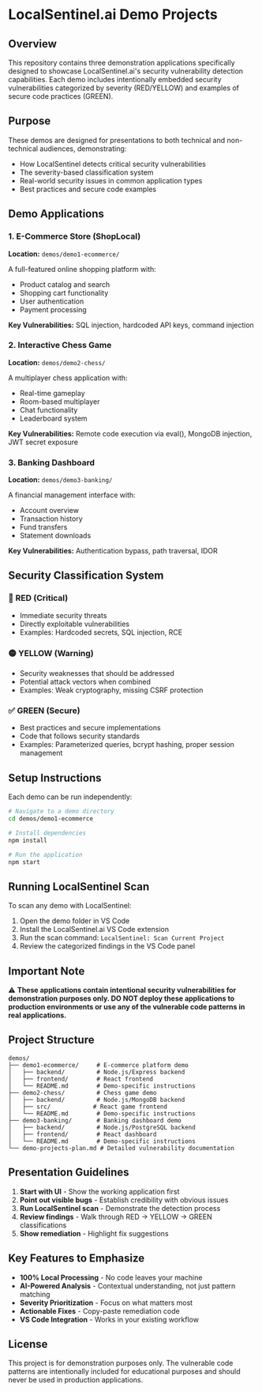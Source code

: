 # LocalSentinel.ai Demo Projects

## Overview

This repository contains three demonstration applications specifically designed to showcase LocalSentinel.ai's security vulnerability detection capabilities. Each demo includes intentionally embedded security vulnerabilities categorized by severity (RED/YELLOW) and examples of secure code practices (GREEN).

## Purpose

These demos are designed for presentations to both technical and non-technical audiences, demonstrating:
- How LocalSentinel detects critical security vulnerabilities
- The severity-based classification system
- Real-world security issues in common application types
- Best practices and secure code examples

## Demo Applications

### 1. E-Commerce Store (ShopLocal)
**Location:** `demos/demo1-ecommerce/`

A full-featured online shopping platform with:
- Product catalog and search
- Shopping cart functionality
- User authentication
- Payment processing

**Key Vulnerabilities:** SQL injection, hardcoded API keys, command injection

### 2. Interactive Chess Game
**Location:** `demos/demo2-chess/`

A multiplayer chess application with:
- Real-time gameplay
- Room-based multiplayer
- Chat functionality
- Leaderboard system

**Key Vulnerabilities:** Remote code execution via eval(), MongoDB injection, JWT secret exposure

### 3. Banking Dashboard
**Location:** `demos/demo3-banking/`

A financial management interface with:
- Account overview
- Transaction history
- Fund transfers
- Statement downloads

**Key Vulnerabilities:** Authentication bypass, path traversal, IDOR

## Security Classification System

### 🔴 RED (Critical)
- Immediate security threats
- Directly exploitable vulnerabilities
- Examples: Hardcoded secrets, SQL injection, RCE

### 🟡 YELLOW (Warning)
- Security weaknesses that should be addressed
- Potential attack vectors when combined
- Examples: Weak cryptography, missing CSRF protection

### ✅ GREEN (Secure)
- Best practices and secure implementations
- Code that follows security standards
- Examples: Parameterized queries, bcrypt hashing, proper session management

## Setup Instructions

Each demo can be run independently:

```bash
# Navigate to a demo directory
cd demos/demo1-ecommerce

# Install dependencies
npm install

# Run the application
npm start
```

## Running LocalSentinel Scan

To scan any demo with LocalSentinel:

1. Open the demo folder in VS Code
2. Install the LocalSentinel.ai VS Code extension
3. Run the scan command: `LocalSentinel: Scan Current Project`
4. Review the categorized findings in the VS Code panel

## Important Note

⚠️ **These applications contain intentional security vulnerabilities for demonstration purposes only. DO NOT deploy these applications to production environments or use any of the vulnerable code patterns in real applications.**

## Project Structure

```
demos/
├── demo1-ecommerce/     # E-commerce platform demo
│   ├── backend/         # Node.js/Express backend
│   ├── frontend/        # React frontend
│   └── README.md        # Demo-specific instructions
├── demo2-chess/         # Chess game demo
│   ├── backend/         # Node.js/MongoDB backend
│   ├── src/            # React game frontend
│   └── README.md        # Demo-specific instructions
├── demo3-banking/       # Banking dashboard demo
│   ├── backend/         # Node.js/PostgreSQL backend
│   ├── frontend/        # React dashboard
│   └── README.md        # Demo-specific instructions
└── demo-projects-plan.md # Detailed vulnerability documentation

```

## Presentation Guidelines

1. **Start with UI** - Show the working application first
2. **Point out visible bugs** - Establish credibility with obvious issues
3. **Run LocalSentinel scan** - Demonstrate the detection process
4. **Review findings** - Walk through RED → YELLOW → GREEN classifications
5. **Show remediation** - Highlight fix suggestions

## Key Features to Emphasize

- **100% Local Processing** - No code leaves your machine
- **AI-Powered Analysis** - Contextual understanding, not just pattern matching
- **Severity Prioritization** - Focus on what matters most
- **Actionable Fixes** - Copy-paste remediation code
- **VS Code Integration** - Works in your existing workflow

## License

This project is for demonstration purposes only. The vulnerable code patterns are intentionally included for educational purposes and should never be used in production applications.